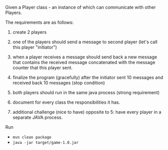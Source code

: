 Given a Player class - an instance of which can communicate with other Players.

The requirements are as follows:

1. create 2 players

2. one of the players should send a message to second player (let's call this player "initiator")

3. when a player receives a message should send back a new message that contains the received message concatenated with the message counter that this player sent.

4. finalize the program (gracefully) after the initiator sent 10 messages and received back 10 messages (stop condition)

5. both players should run in the same java process (strong requirement)

6. document for every class the responsibilities it has.

7. additional challenge (nice to have) opposite to 5: have every player in a separate JAVA process.

Run
- `mvn clean package`
- `java -jar target/game-1.0.jar`
